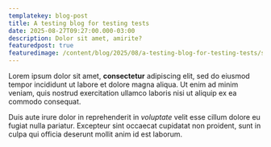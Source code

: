 ```yaml
---
templatekey: blog-post
title: A testing blog for testing tests
date: 2025-08-27T09:27:00.000-03:00
description: Dolor sit amet, amirite?
featuredpost: true
featuredimage: /content/blog/2025/08/a-testing-blog-for-testing-tests/stay-out-of-the-woods-graphic-1920x1080-release-eng-august-2025.png
---
```

Lorem ipsum dolor sit amet, **consectetur** adipiscing elit, sed do eiusmod tempor incididunt ut labore et dolore magna aliqua. Ut enim ad minim veniam, quis nostrud exercitation ullamco laboris nisi ut aliquip ex ea commodo consequat. 

Duis aute irure dolor in reprehenderit in *voluptate* velit esse cillum dolore eu fugiat nulla pariatur. Excepteur sint occaecat cupidatat non proident, sunt in culpa qui officia deserunt mollit anim id est laborum.
